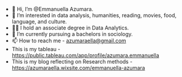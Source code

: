 - 👋 Hi, I’m @Emmanuella Azumara.
- 👀 I’m interested in data analysis, humanities, reading, movies, food, language, and culture.
- 👩‍🎓 I hold an associate degree in Data Analytics.
- 🌱 I’m currently pursuing a bachelors in sociology.
- 📫 How to reach me - azumaraella@gmail.com
- This is my tableau - https://public.tableau.com/app/profile/azumara.emmanuella
- This is my blog reflecting on Research methods - https://azumaraella.wixsite.com/emmanuella-azumara

<!---
EmmanuellaAE/EmmanuellaAE is a ✨ special ✨ repository because its `README.md` (this file) appears on your GitHub profile.
You can click the Preview link to take a look at your changes.
--->
